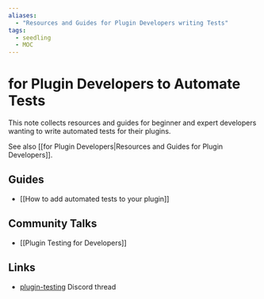 ```yaml
---
aliases: 
  - "Resources and Guides for Plugin Developers writing Tests"
tags:
  - seedling
  - MOC
---
```


# for Plugin Developers to Automate Tests

This note collects resources and guides for beginner and expert developers wanting to write automated tests for their plugins.

See also [[for Plugin Developers|Resources and Guides for Plugin Developers]].

## Guides

- [[How to add automated tests to your plugin]]

## Community Talks

- [[Plugin Testing for Developers]]

## Links

- [plugin-testing](https://discord.com/channels/686053708261228577/962362830642905148) Discord thread
